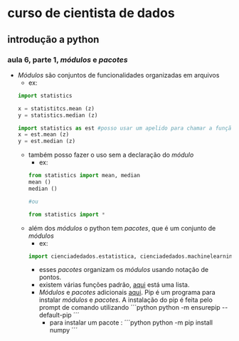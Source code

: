 # curso de cientista de dados 

## introdução a python

### aula 6, parte 1, _módulos_ e _pacotes_

* _Módulos_  são conjuntos de funcionalidades organizadas em arquivos 
    * ex: 
    ```python 
    import statistics 

    x = statistitcs.mean (z)
    y = statistics.median (z)
    ```
    ```python 
    import statistics as est #posso usar um apelido para chamar a função statistics para ficar mais ágil 
    x = est.mean (z)
    y = est.median (z)
    ```
    * também posso fazer o uso sem a declaração do _módulo_ 
        * ex:
        ```python 
        from statistics import mean, median
        mean ()
        median ()
        
        #ou
        
        from statistics import *
        ```
    * além dos _módulos_ o python tem _pacotes_, que é um conjunto de _módulos_ 
        * ex:
        ```python 
        import cienciadedados.estatistica, cienciadedados.machinelearning
        ```
        * esses _pacotes_ organizam os _módulos_ usando notação de pontos. 
        * existem várias funções padrão, [aqui](https://docs.python.org/3/library/) está uma lista.
        * _Módulos_ e _pacotes_ adicionais [aqui](https://pypi.org/). Pip é um programa para instalar _módulos_ e _pacotes_. A instalação do pip é feita pelo prompt de comando utilizando 
            ´´´python 
            python -m ensurepip --default-pip
            ´´´
            * para instalar um pacote :
            ´´´python 
            python -m pip install numpy
            ´´´